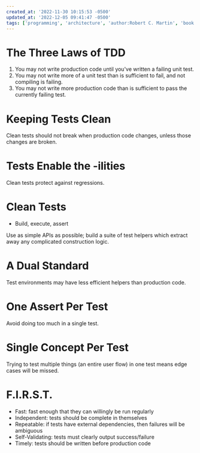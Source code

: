 ```yaml
---
created_at: '2022-11-30 10:15:53 -0500'
updated_at: '2022-12-05 09:41:47 -0500'
tags: ['programming', 'architecture', 'author:Robert C. Martin', 'book:Clean Code']
---
```


# The Three Laws of TDD

1. You may not write production code until you've written a failing unit test.
2. You may not write more of a unit test than is sufficient to fail, and not compiling is failing.
3. You may not write more production code than is sufficient to pass the currently failing test.

# Keeping Tests Clean

Clean tests should not break when production code changes, unless those changes are broken.

# Tests Enable the -ilities

Clean tests protect against regressions.

# Clean Tests

- Build, execute, assert

Use as simple APIs as possible; build a suite of test helpers which extract away any complicated construction logic.

# A Dual Standard

Test environments may have less efficient helpers than production code.

# One Assert Per Test

Avoid doing too much in a single test.

# Single Concept Per Test

Trying to test multiple things (an entire user flow) in one test means edge cases will be missed.

# F.I.R.S.T.

- Fast: fast enough that they can willingly be run regularly
- Independent: tests should be complete in themselves
- Repeatable: if tests have external dependencies, then failures will be ambiguous
- Self-Validating: tests must clearly output success/failure
- Timely: tests should be written before production code

